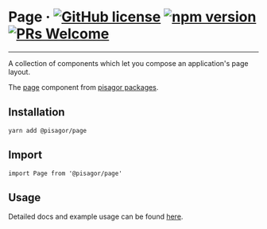 # Page &middot; [![GitHub license](https://img.shields.io/badge/license-MIT-blue.svg)](https://github.com/facebook/react/blob/master/LICENSE) [![npm version](https://img.shields.io/npm/v/react.svg?style=flat)](https://www.npmjs.com/package/react) [![PRs Welcome](https://img.shields.io/badge/PRs-welcome-brightgreen.svg)](https://reactjs.org/docs/how-to-contribute.html#your-first-pull-request)

---

A collection of components which let you compose an application&#39;s page layout.

The [page](https://pisagor.com/components/page) component from [pisagor packages](https://pisagor.com).

## Installation

    yarn add @pisagor/page

## Import
  
    import Page from '@pisagor/page'
  

## Usage

Detailed docs and example usage can be found [here](https://pisagor.com/components/page).
